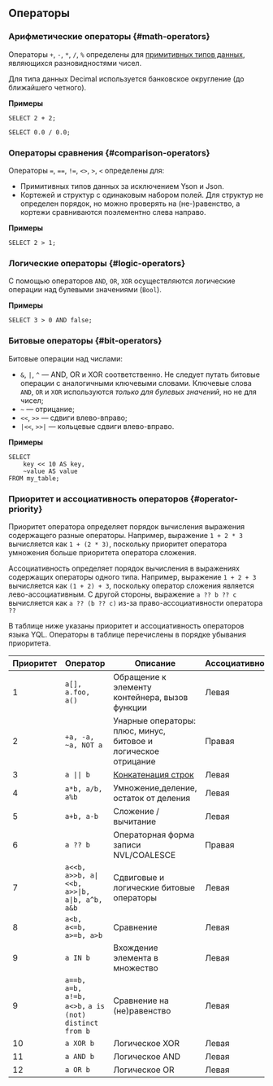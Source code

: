 ## Операторы

### Арифметические операторы {#math-operators}

Операторы `+`, `-`, `*`, `/`, `%` определены для [примитивных типов данных](../../../types/primitive.md), являющихся разновидностями чисел.

Для типа данных Decimal используется банковское округление (до ближайшего четного).

**Примеры**

``` yql
SELECT 2 + 2;
```

``` yql
SELECT 0.0 / 0.0;
```

### Операторы сравнения {#comparison-operators}

Операторы `=`, `==`, `!=`, `<>`, `>`, `<` определены для:

* Примитивных типов данных за исключением Yson и Json.
* Кортежей и структур с одинаковым набором полей. Для структур не определен порядок, но можно проверять на (не-)равенство, а кортежи сравниваются поэлементно слева направо.

**Примеры**

``` yql
SELECT 2 > 1;
```

### Логические операторы {#logic-operators}

С помощью операторов `AND`, `OR`, `XOR` осуществляются логические операции над булевыми значениями (`Bool`).

**Примеры**

``` yql
SELECT 3 > 0 AND false;
```

### Битовые операторы {#bit-operators}

Битовые операции над числами:

* `&`, `|`, `^` — AND, OR и XOR соответственно. Не следует путать битовые операции с аналогичными ключевыми словами. Ключевые слова `AND`, `OR` и `XOR` используются *только для булевых значений*, но не для чисел;
* ` ~ ` — отрицание;
* `<<`, `>>` — сдвиги влево-вправо;
* `|<<`, `>>|` — кольцевые сдвиги влево-вправо.

**Примеры**

``` yql
SELECT
    key << 10 AS key,
    ~value AS value
FROM my_table;
```

### Приоритет и ассоциативность операторов {#operator-priority}

Приоритет оператора определяет порядок вычисления выражения содержащего разные операторы.
Например, выражение `1 + 2 * 3` вычисляется как `1 + (2 * 3)`,
поскольку приоритет оператора умножения больше приоритета оператора сложения.

Ассоциативность определяет порядок вычисления в выражениях содержащих операторы одного типа.
Например, выражение `1 + 2 + 3` вычисляется как `(1 + 2) + 3`, поскольку оператор сложения является лево-ассоциативным.
С другой стороны, выражение `a ?? b ?? c` вычисляется как `a ?? (b ?? c)` из-за право-ассоциативности оператора `??`

В таблице ниже указаны приоритет и ассоциативность операторов языка YQL.
Операторы в таблице перечислены в порядке убывания приоритета.

| Приоритет | Оператор | Описание | Ассоциативность |
| --- | --- | --- | --- |
| 1 | <code>a[], a.foo, a()</code> | Обращение к элементу контейнера, вызов функции | Левая |
| 2 | <code>+a, -a, ~a, NOT a</code> | Унарные операторы: плюс, минус, битовое и логическое отрицание | Правая |
| 3 | <code>a &#124;&#124; b</code> | [Конкатенация строк](#concatenation) | Левая |
| 4 | <code>a*b, a/b, a%b</code> | Умножение,деление, остаток от деления | Левая |
| 5 | <code>a+b, a-b</code> | Сложение / вычитание | Левая |
| 6 | <code>a ?? b</code> | Операторная форма записи NVL/COALESCE | Правая |
| 7 | <code>a<<b, a>>b, a&#124;<<b, a>>&#124;b,</code> <code>a&#124;b, a^b, a&b</code> | Сдвиговые и логические битовые операторы | Левая |
| 8 | <code>a<b, a<=b, a>=b, a>b</code> | Сравнение | Левая |
| 9 | <code>a IN b</code> | Вхождение элемента в множество | Левая |
| 9 | <code>a==b, a=b, a!=b, a<>b,</code> <code>a is (not) distinct from b</code> | Сравнение на (не)равенство | Левая |
| 10 | <code>a XOR b</code> | Логическое XOR | Левая |
| 11 | <code>a AND b</code> | Логическое AND | Левая |
| 12 | <code>a OR b</code> | Логическое OR | Левая |
